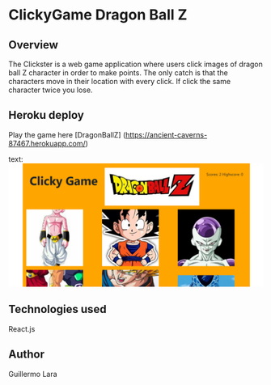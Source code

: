# ClickyGame Dragon Ball Z

## Overview

The Clickster is a web game application where users click images of dragon ball Z character in order to make points. The only catch is that the characters move in their location with every click. If click the same character twice you lose.

## Heroku deploy

Play the game here [DragonBallZ] (https://ancient-caverns-87467.herokuapp.com/)


text: ![alt test](public/images/screenshot.png)
 
## Technologies used
React.js

## Author 
Guillermo Lara